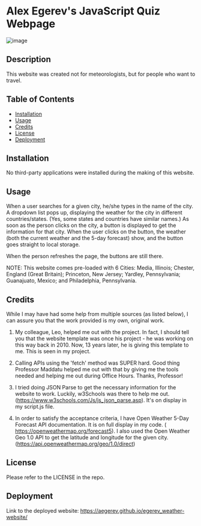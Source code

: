 # Alex Egerev's JavaScript Quiz Webpage

![image](https://github.com/upennbootcamp23/egerev_weather-website/assets/143010411/ffe13ff3-fae9-44dc-b31b-abd8c4ba25fb)


## Description

This website was created not for meteorologists, but for people who want to travel.

## Table of Contents
- [Installation](#installation)
- [Usage](#usage)
- [Credits](#credits)
- [License](#license)
- [Deployment](#deployment)

## Installation

No third-party applications were installed during the making of this website.

## Usage

When a user searches for a given city, he/she types in the name of the city. A dropdown list pops up, displaying the weather for the city in different countries/states. (Yes, some states and countries have similar names.) As soon as the person clicks on the city, a button is displayed to get the information for that city. 
When the user clicks on the button, the weather (both the current weather and the 5-day forecast) show, and the button goes straight to local storage.

When the person refreshes the page, the buttons are still there.

NOTE: This website comes pre-loaded with 6 Cities: Media, Illinois; Chester, England (Great Britain); Princeton, New Jersey; Yardley, Pennsylvania; Guanajuato, Mexico; and Philadelphia, Pennsylvania.

## Credits

While I may have had some help from multiple sources (as listed below), I can assure you that the work provided is my own, original work.

1. My colleague, Leo, helped me out with the project. In fact, I should tell you that the website template was once his project - he was working on this way back in 2010. Now, 13 years later, he is giving this template to me. This is seen in my project.

2. Calling APIs using the 'fetch' method was SUPER hard. Good thing Professor Maddatu helped me out with that by giving me the tools needed and helping me out during Office Hours. Thanks, Professor!

3. I tried doing JSON Parse to get the necessary information for the website to work. Luckily, w3Schools was there to help me out. (https://www.w3schools.com/Js/js_json_parse.asp). It's on display in my script.js file.

4. In order to satisfy the acceptance criteria, I have Open Weather 5-Day Forecast API documentation. It is on full display in my code. (
https://openweathermap.org/forecast5). I also used the Open Weather Geo 1.0 API to get the latitude and longitude for the given city. (https://api.openweathermap.org/geo/1.0/direct)

## License

Please refer to the LICENSE in the repo.

## Deployment
Link to the deployed website: https://aegerev.github.io/egerev_weather-website/
